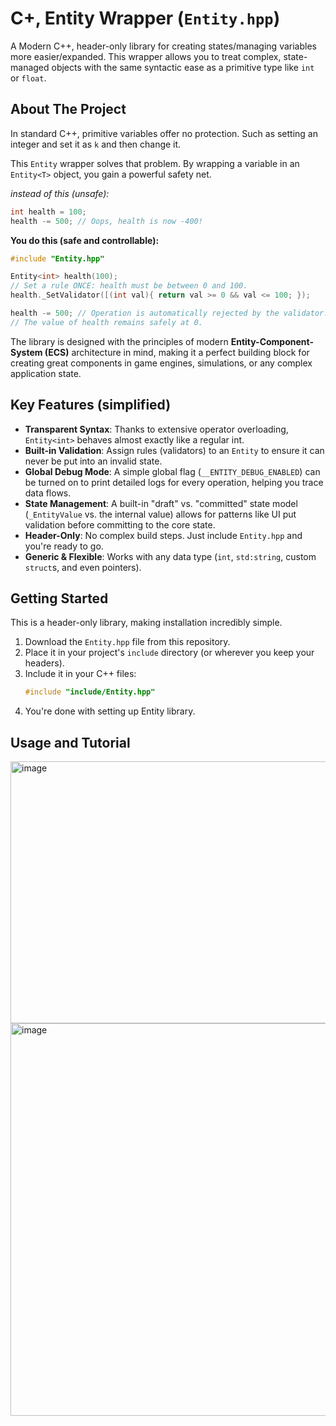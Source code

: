 # C+, Entity Wrapper (`Entity.hpp`)

A Modern C++, header-only library for creating states/managing variables more easier/expanded. This wrapper allows you to treat complex, state-managed objects with the same syntactic ease as a primitive type like `int` or `float`.

## About The Project

In standard C++, primitive variables offer no protection. Such as setting an integer and set it as `k` and then change it.

This `Entity` wrapper solves that problem. By wrapping a variable in an `Entity<T>` object, you gain a powerful safety net.

*instead of this (unsafe):*
```cpp
int health = 100;
health -= 500; // Oops, health is now -400!
```                  
**You do this (safe and controllable):**
```cpp
#include "Entity.hpp"

Entity<int> health(100);
// Set a rule ONCE: health must be between 0 and 100.
health._SetValidator([(int val){ return val >= 0 && val <= 100; });

health -= 500; // Operation is automatically rejected by the validator.
// The value of health remains safely at 0.
```

The library is designed with the principles of modern **Entity-Component-System (ECS)** architecture in mind, making it a perfect building block for creating great components in game engines, simulations, or any complex application state.

## Key Features (simplified)

-   **Transparent Syntax**: Thanks to extensive operator overloading, `Entity<int>` behaves almost exactly like a regular int.
-   **Built-in Validation**: Assign rules (validators) to an `Entity` to ensure it can never be put into an invalid state.
-   **Global Debug Mode**: A simple global flag (`__ENTITY_DEBUG_ENABLED`) can be turned on to print detailed logs for every operation, helping you trace data flows.
-   **State Management**: A built-in "draft" vs. "committed" state model (`_EntityValue` vs. the internal value) allows for patterns like UI put validation before committing to the core state.
-   **Header-Only**: No complex build steps. Just include `Entity.hpp` and you're ready to go.
-   **Generic & Flexible**: Works with any data type (`int`, `std:string`, custom `struct`s, and even pointers).

## Getting Started

This is a header-only library, making installation incredibly simple.

1.  Download the `Entity.hpp` file from this repository.
2.  Place it in your project's `include` directory (or wherever you keep your headers).
3.  Include it in your C++ files:
    ```cpp
    #include "include/Entity.hpp"
    ```
4. You're done with setting up Entity library.

## Usage and Tutorial
<img width="733" height="419" alt="image" src="https://github.com/user-attachments/assets/38c74c0e-7b93-4931-a67f-49cbd787ba29" />
<img width="783" height="628" alt="image" src="https://github.com/user-attachments/assets/5c4c8e53-c44b-4db3-b182-6511111b4fa9" />
